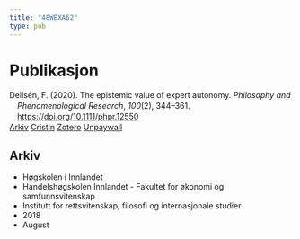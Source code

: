 ```yaml
---
title: "48WBXA62"
type: pub
---
```

<h1>Publikasjon</h1>
<article id="csl-bib-container-48WBXA62" class="csl-bib-container">
  <div class="csl-bib-body" style="line-height: 1.35; padding-left: 1em; text-indent:-1em;">
  <div class="csl-entry">Dells&#xE9;n, F. (2020). The epistemic value of expert autonomy. <i>Philosophy and Phenomenological Research</i>, <i>100</i>(2), 344&#x2013;361. <a href="https://doi.org/10.1111/phpr.12550">https://doi.org/10.1111/phpr.12550</a></div>
</div>
  <div class="csl-bib-buttons">
    <a href="#taxonomy-article-48WBXA62" class="csl-bib-button">Arkiv</a>
    <a href alt="Cristin URL" class="csl-bib-button">Cristin</a>
    <a href alt="Zotero URL" class="csl-bib-button">Zotero</a>
    <a href="http://philsci-archive.pitt.edu/15530/1/Scientific%20Autonomy%20Draft16.pdf" class="csl-bib-button">Unpaywall</a>
  </div>
  <div id="csl-bib-meta-container-48WBXA62"></div>
</article>
<div id="csl-bib-meta-48WBXA62" class="csl-bib-meta">
  <article id="taxonomy-article-48WBXA62" class="taxonomy-article">
    <h1>Arkiv</h1>
    <ul>
      <li>Høgskolen i Innlandet</li>
      <li>Handelshøgskolen Innlandet - Fakultet for økonomi og samfunnsvitenskap</li>
      <li>Institutt for rettsvitenskap, filosofi og internasjonale studier</li>
      <li>2018</li>
      <li>August</li>
    </ul>
  </article>
</div>

